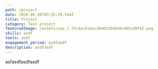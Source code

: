 ```yaml
---
path: /project
date: 2020-06-30T03:35:29.544Z
title: Project
category: Test project
featuredImage: /assets/yao_1-3fcdac514ac18a02294910cdd5cd9f42.png
skills: asdf
tools: asdf
engagement_period: asdfasdf
description: asdfasdf
---
```

asfasdfasdfasdf